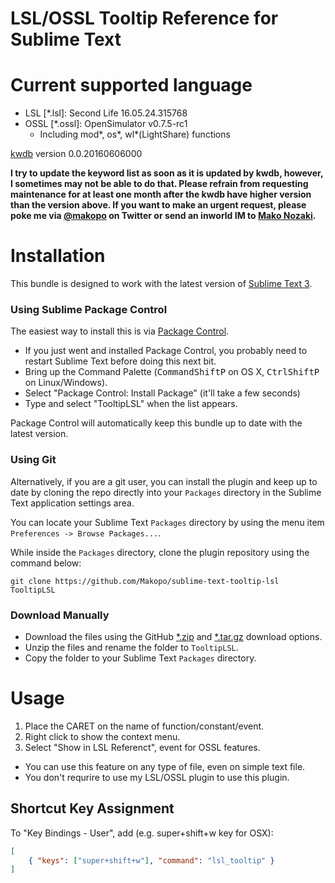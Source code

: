 LSL/OSSL Tooltip Reference for Sublime Text
==========

# Current supported language

* LSL [\*.lsl]: Second Life 16.05.24.315768
* OSSL [\*.ossl]: OpenSimulator v0.7.5-rc1
  - Including mod\*, os\*, wl\*(LightShare) functions

[kwdb](https://bitbucket.org/Sei_Lisa/kwdb) version 0.0.20160606000

**I try to update the keyword list as soon as it is updated by kwdb, however, I sometimes may not be able to do that. Please refrain from requesting maintenance for at least one month after the kwdb have higher version than the version above. If you want to make an urgent request, please poke me via [@makopo](https://www.twitter.com/makopo) on Twitter or send an inworld IM to [Mako Nozaki](https://my.secondlife.com/mako.nozaki).**

# Installation

This bundle is designed to work with the latest version of [Sublime Text 3](http://www.sublimetext.com/).

### Using Sublime Package Control

The easiest way to install this is via [Package Control](https://sublime.wbond.net).

 * If you just went and installed Package Control, you probably need to restart Sublime Text before doing this next bit.
 * Bring up the Command Palette (<kbd>Command</kbd><kbd>Shift</kbd><kbd>P</kbd> on OS X, <kbd>Ctrl</kbd><kbd>Shift</kbd><kbd>P</kbd> on Linux/Windows).
 * Select "Package Control: Install Package" (it'll take a few seconds)
 * Type and select "TooltipLSL" when the list appears.

Package Control will automatically keep this bundle up to date with the latest version.

### Using Git

Alternatively, if you are a git user, you can install the plugin and keep up to date by cloning the repo directly into your `Packages` directory in the Sublime Text application settings area.

You can locate your Sublime Text `Packages` directory by using the menu item `Preferences -> Browse Packages...`.

While inside the `Packages` directory, clone the plugin repository using the command below:

    git clone https://github.com/Makopo/sublime-text-tooltip-lsl TooltipLSL

### Download Manually

* Download the files using the GitHub [*.zip](https://github.com/makopo/sublime-text-tooltip-lsl/archive/master.zip) and [*.tar.gz](https://github.com/makopo/sublime-text-tooltip-lsl/archive/master.tar.gz) download options.
* Unzip the files and rename the folder to `TooltipLSL`.
* Copy the folder to your Sublime Text `Packages` directory.

# Usage

1. Place the CARET on the name of function/constant/event.
2. Right click to show the context menu.
3. Select "Show in LSL Referenct", event for OSSL features.

* You can use this feature on any type of file, even on simple text file.
* You don't requrire to use my LSL/OSSL plugin to use this plugin.

## Shortcut Key Assignment

To "Key Bindings - User", add (e.g. super+shift+w key for OSX):
```json
[
    { "keys": ["super+shift+w"], "command": "lsl_tooltip" }
]
```
